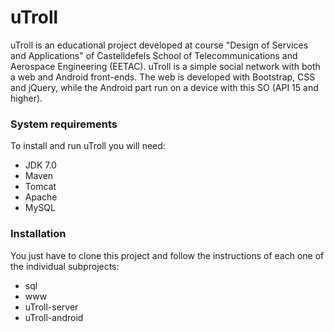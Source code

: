 # uTroll

uTroll is an educational project developed at course "Design of Services and Applications" of Castelldefels School of Telecommunications and Aerospace Engineering (EETAC). uTroll is a simple social network with both a web and Android front-ends.
The web is developed with Bootstrap, CSS and jQuery, while the Android part run on a device with this SO (API 15 and higher).

### System requirements
To install and run uTroll you will need:

- JDK 7.0
- Maven
- Tomcat
- Apache
- MySQL

### Installation

You just have to clone this project and follow the instructions of each one of the individual subprojects:

- sql
- www
- uTroll-server
- uTroll-android